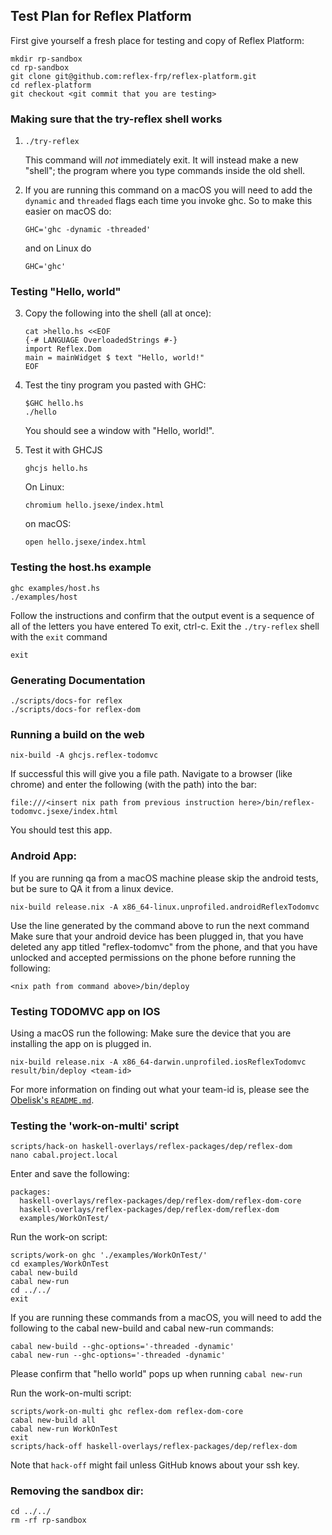 ## Test Plan for Reflex Platform

First give yourself a fresh place for testing and copy of Reflex Platform:
```
mkdir rp-sandbox
cd rp-sandbox
git clone git@github.com:reflex-frp/reflex-platform.git
cd reflex-platform
git checkout <git commit that you are testing>
```

### Making sure that the try-reflex shell works

1. ```
   ./try-reflex
   ```
   This command will *not* immediately exit.
   It will instead make a new "shell"; the program where you type commands inside the old shell.

2. If you are running this command on a macOS you will need to add the `dynamic` and `threaded` flags each time you invoke ghc.
   So to make this easier on macOS do:
   ```
   GHC='ghc -dynamic -threaded'
   ```
   and on Linux do
   ```
   GHC='ghc'
   ```

### Testing "Hello, world"

3. Copy the following into the shell (all at once):
   ```
   cat >hello.hs <<EOF
   {-# LANGUAGE OverloadedStrings #-}
   import Reflex.Dom
   main = mainWidget $ text "Hello, world!"
   EOF
   ```

4. Test the tiny program you pasted with GHC:
   ```
   $GHC hello.hs
   ./hello
   ```
   You should see a window with "Hello, world!".

5. Test it with GHCJS
   ```
   ghcjs hello.hs
   ```
   On Linux:
   ```
   chromium hello.jsexe/index.html
   ```
   on macOS:
   ```
   open hello.jsexe/index.html
   ```

### Testing the host.hs example

```
ghc examples/host.hs
./examples/host
```
Follow the instructions and confirm that the output event is a sequence of all of the letters you have entered
To exit, ctrl-c.
Exit the `./try-reflex` shell with the `exit` command
```
exit
```

### Generating Documentation

```
./scripts/docs-for reflex
./scripts/docs-for reflex-dom
```

### Running a build on the web

```
nix-build -A ghcjs.reflex-todomvc
```
If successful this will give you a file path. Navigate to a browser (like chrome) and enter the following (with the path) into the bar:
```
file:///<insert nix path from previous instruction here>/bin/reflex-todomvc.jsexe/index.html
```
You should test this app.

### Android App:

If you are running qa from a macOS machine please skip the android tests, but be sure to QA it from a linux device.
```
nix-build release.nix -A x86_64-linux.unprofiled.androidReflexTodomvc
```
Use the line generated by the command above to run the next command
Make sure that your android device has been plugged in, that you have deleted any app titled "reflex-todomvc" from the phone, and that you have unlocked and accepted permissions on the phone before running the following:
```
<nix path from command above>/bin/deploy
```

### Testing TODOMVC app on IOS

Using a macOS run the following:
Make sure the device that you are installing the app on is plugged in.
```
nix-build release.nix -A x86_64-darwin.unprofiled.iosReflexTodomvc
result/bin/deploy <team-id>
```
For more information on finding out what your team-id is, please see the [Obelisk's `README.md`](https://github.com/obsidiansystems/obelisk/blob/develop/README.md#ios).

### Testing the 'work-on-multi' script

```
scripts/hack-on haskell-overlays/reflex-packages/dep/reflex-dom
nano cabal.project.local
```
Enter and save the following:
```
packages:
  haskell-overlays/reflex-packages/dep/reflex-dom/reflex-dom-core
  haskell-overlays/reflex-packages/dep/reflex-dom/reflex-dom
  examples/WorkOnTest/
```

Run the work-on script:
```
scripts/work-on ghc './examples/WorkOnTest/'
cd examples/WorkOnTest
cabal new-build
cabal new-run
cd ../../
exit
```
If you are running these commands from a macOS, you will need to add the following to the
cabal new-build and cabal new-run commands:
```
cabal new-build --ghc-options='-threaded -dynamic'
cabal new-run --ghc-options='-threaded -dynamic'
```
Please confirm that "hello world" pops up when running `cabal new-run`

Run the work-on-multi script:
```
scripts/work-on-multi ghc reflex-dom reflex-dom-core
cabal new-build all
cabal new-run WorkOnTest
exit
scripts/hack-off haskell-overlays/reflex-packages/dep/reflex-dom
```
Note that `hack-off` might fail unless GitHub knows about your ssh key.

### Removing the sandbox dir:

```
cd ../../
rm -rf rp-sandbox
```
